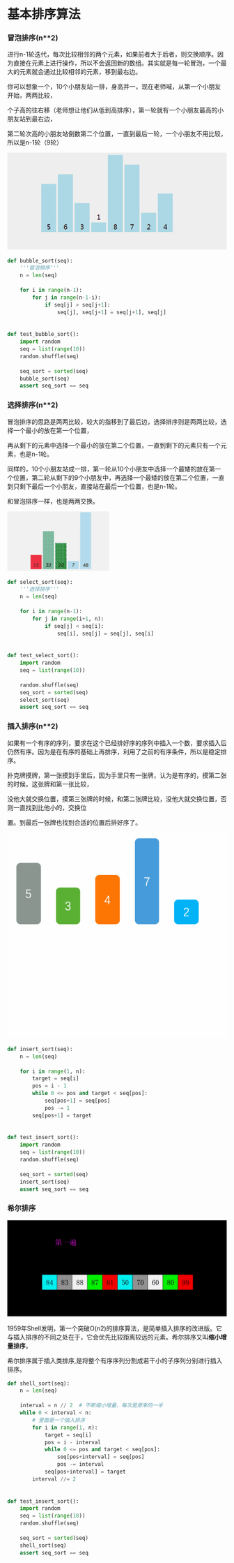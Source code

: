 # 基本排序算法

### 冒泡排序(n**2)

进行n-1轮迭代，每次比较相邻的两个元素，如果前者大于后者，则交换顺序。因为直接在元素上进行操作，所以不会返回新的数组。其实就是每一轮冒泡，一个最大的元素就会通过比较相邻的元素，移到最右边。

你可以想象一个，10个小朋友站一排，身高并一，现在老师喊，从第一个小朋友开始，两两比较，

个子高的往右移（老师想让他们从低到高排序），第一轮就有一个小朋友最高的小朋友站到最右边，

第二轮次高的小朋友站倒数第二个位置，一直到最后一轮，一个小朋友不用比较，所以是n-1轮（9轮）

![bubble](../images/bubble.gif)

```python
def bubble_sort(seq):
    '''冒泡排序'''
    n = len(seq)

    for i in range(n-1):
        for j in range(n-1-i):
            if seq[j] > seq[j+1]:
                seq[j], seq[j+1] = seq[j+1], seq[j]


def test_bubble_sort():
    import random
    seq = list(range(10))
    random.shuffle(seq)

    seq_sort = sorted(seq)
    bubble_sort(seq)
    assert seq_sort == seq
```

### 选择排序(n**2)

冒泡排序的思路是两两比较，较大的指移到了最后边，选择排序则是两两比较，选择一个最小的放在第一个位置，

再从剩下的元素中选择一个最小的放在第二个位置，一直到剩下的元素只有一个元素，也是n-1轮。

同样的，10个小朋友站成一排，第一轮从10个小朋友中选择一个最矮的放在第一个位置，第二轮从剩下的9个小朋友中，再选择一个最矮的放在第二个位置，一直到只剩下最后一个小朋友，直接站在最后一个位置，也是n-1轮。

和冒泡排序一样，也是两两交换。

![select](../images/select.gif)

```python
def select_sort(seq):
    '''选择排序'''
    n = len(seq)

    for i in range(n-1):
        for j in range(i+1, n):
            if seq[j] < seq[i]:
                seq[i], seq[j] = seq[j], seq[i]


def test_select_sort():
    import random
    seq = list(range(10))

    random.shuffle(seq)
    seq_sort = sorted(seq)
    select_sort(seq)
    assert seq_sort == seq
```

### 插入排序(n**2)

如果有一个有序的序列，要求在这个已经排好序的序列中插入一个数，要求插入后仍然有序。因为是在有序的基础上再排序，利用了之前的有序条件，所以是稳定排序。

扑克牌摸牌，第一张摸到手里后，因为手里只有一张牌，认为是有序的，摸第二张的时候，这张牌和第一张比较，

没他大就交换位置，摸第三张牌的时候，和第二张牌比较，没他大就交换位置，否则一直找到比他小的，交换位

置。到最后一张牌也找到合适的位置后排好序了。

![insert](../images/insert.gif)

```python
def insert_sort(seq):
    n = len(seq)

    for i in range(1, n):
        target = seq[i]
        pos = i - 1
        while 0 <= pos and target < seq[pos]:
            seq[pos+1] = seq[pos]
            pos -= 1
        seq[pos+1] = target


def test_insert_sort():
    import random
    seq = list(range(10))
    random.shuffle(seq)

    seq_sort = sorted(seq)
    insert_sort(seq)
    assert seq_sort == seq
```

### 希尔排序

![](../images/shellsort.gif)

1959年Shell发明，第一个突破O(n2)的排序算法，是简单插入排序的改进版。它与插入排序的不同之处在于，它会优先比较距离较远的元素。希尔排序又叫**缩小增量排序**。

希尔排序属于插入类排序,是将整个有序序列分割成若干小的子序列分别进行插入排序。

```python
def shell_sort(seq):
    n = len(seq)

    interval = n // 2  # 不断缩小增量，每次是原来的一半
    while 0 < interval < n:
        # 里面是一个插入排序
        for i in range(1, n):
            target = seq[i]
            pos = i - interval
            while 0 <= pos and target < seq[pos]:
                seq[pos+interval] = seq[pos]
                pos -= interval
            seq[pos+interval] = target
        interval //= 2


def test_insert_sort():
    import random
    seq = list(range(10))
    random.shuffle(seq)

    seq_sort = sorted(seq)
    shell_sort(seq)
    assert seq_sort == seq
```

